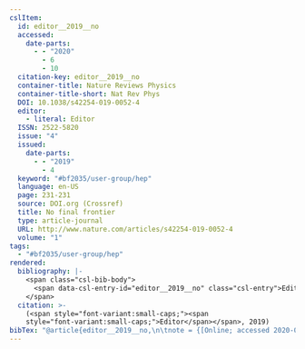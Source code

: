 ```yaml
---
cslItem:
  id: editor__2019__no
  accessed:
    date-parts:
      - - "2020"
        - 6
        - 10
  citation-key: editor__2019__no
  container-title: Nature Reviews Physics
  container-title-short: Nat Rev Phys
  DOI: 10.1038/s42254-019-0052-4
  editor:
    - literal: Editor
  ISSN: 2522-5820
  issue: "4"
  issued:
    date-parts:
      - - "2019"
        - 4
  keyword: "#bf2035/user-group/hep"
  language: en-US
  page: 231-231
  source: DOI.org (Crossref)
  title: No final frontier
  type: article-journal
  URL: http://www.nature.com/articles/s42254-019-0052-4
  volume: "1"
tags:
  - "#bf2035/user-group/hep"
rendered:
  bibliography: |-
    <span class="csl-bib-body">
      <span data-csl-entry-id="editor__2019__no" class="csl-entry">Editor (Hrsg.). <span class='date-bib'>(2019)</span>. <span class='title'><b>No final frontier</b></span>. <i>Nature Reviews Physics</i>, <i>1</i>(4), 231–231. <span class='URL'><a href='https://doi.org/10.1038/s42254-019-0052-4'>LINK</a></span></span>
    </span>
  citation: >-
    (<span style="font-variant:small-caps;"><span
    style="font-variant:small-caps;">Editor</span></span>, 2019)
bibTex: "@article{editor__2019__no,\n\tnote = {[Online; accessed 2020-06-10]},\n\tjournal = {Nature Reviews Physics},\n\teditor = {{Editor}},\n\tnumber = {4},\n\tyear = {2019},\n\tmonth = {4},\n\tpages = {231--231},\n\ttitle = {No final frontier},\n\thowpublished = {http://www.nature.com/articles/s42254-019-0052-4},\n\tvolume = {1},\n}\n\n"
---
```


